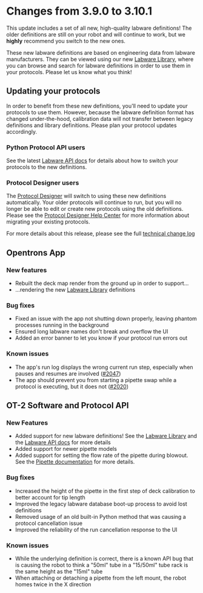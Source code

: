 # Changes from 3.9.0 to 3.10.1

This update includes a set of all new, high-quality labware definitions! The older definitions are still on your robot and will continue to work, but we **highly** recommend you switch to the new ones.

These new labware definitions are based on engineering data from labware manufacturers. They can be viewed using our new [Labware Library][labware-library], where you can browse and search for labware definitions in order to use them in your protocols. Please let us know what you think!

## Updating your protocols

In order to benefit from these new definitions, you'll need to update your protocols to use them. However, because the labware definition format has changed under-the-hood, calibration data will not transfer between legacy definitions and library definitions. Please plan your protocol updates accordingly.

### Python Protocol API users

See the latest [Labware API docs][labware-api] for details about how to switch your protocols to the new definitions.

### Protocol Designer users

The [Protocol Designer][pd] will switch to using these new definitions automatically. Your older protocols will continue to run, but you will no longer be able to edit or create new protocols using the old definitions. Please see the [Protocol Designer Help Center][pd-help] for more information about migrating your existing protocols.

For more details about this release, please see the full [technical change log][changelog]

[labware-library]: https://labware.opentrons.com
[labware-api]: https://docs.opentrons.com/labware.html
[changelog]: https://github.com/Opentrons/opentrons/blob/edge/CHANGELOG.md
[pd]: https://designer.opentrons.com
[pd-help]: https://intercom.help/opentrons-protocol-designer/
[pipette-docs]: https://docs.opentrons.com/pipettes.html#plunger-flow-rates

<!-- start:@opentrons/app -->

## Opentrons App

### New features

- Rebuilt the deck map render from the ground up in order to support...
- ...rendering the new [Labware Library][labware-library] definitions

### Bug fixes

- Fixed an issue with the app not shutting down properly, leaving phantom processes running in the background
- Ensured long labware names don't break and overflow the UI
- Added an error banner to let you know if your protocol run errors out

### Known issues

- The app's run log displays the wrong current run step, especially when pauses and resumes are involved ([#2047][2047])
- The app should prevent you from starting a pipette swap while a protocol is executing, but it does not ([#2020][2020])

[2047]: https://github.com/Opentrons/opentrons/issues/2047
[2020]: https://github.com/Opentrons/opentrons/issues/2020

<!-- end:@opentrons/app -->

<!-- start:@opentrons/api -->

## OT-2 Software and Protocol API

### New Features

- Added support for new labware definitions! See the [Labware Library][labware-library] and the [Labware API docs][labware-api] for more details
- Added support for newer pipette models
- Added support for setting the flow rate of the pipette during blowout. See the [Pipette documentation][pipette-docs] for more details.

### Bug fixes

- Increased the height of the pipette in the first step of deck calibration to better account for tip length
- Improved the legacy labware database boot-up process to avoid lost definitions
- Removed usage of an old built-in Python method that was causing a protocol cancellation issue
- Improved the reliability of the run cancellation response to the UI

### Known issues

- While the underlying definition is correct, there is a known API bug that is causing the robot to think a "50ml" tube in a "15/50ml" tube rack is the same height as the "15ml" tube
- When attaching or detaching a pipette from the left mount, the robot homes twice in the X direction
  <!-- end:@opentrons/api -->
